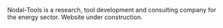 Nodal-Tools is a research, tool development and consulting company for the energy sector. Website under construction.
